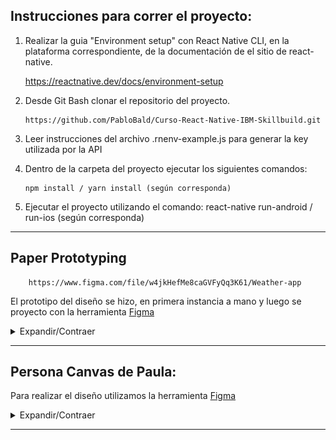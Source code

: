 ## Instrucciones para correr el proyecto:

1.  Realizar la guia "Environment setup" con React Native CLI, en la plataforma correspondiente, de la documentación de el sitio de react-native.

    https://reactnative.dev/docs/environment-setup

2.  Desde Git Bash clonar el repositorio del proyecto.

        https://github.com/PabloBald/Curso-React-Native-IBM-Skillbuild.git

3.  Leer instrucciones del archivo .rnenv-example.js para generar la key utilizada por la API

4.  Dentro de la carpeta del proyecto ejecutar los siguientes comandos:

        npm install / yarn install (según corresponda)

5.  Ejecutar el proyecto utilizando el comando:
    react-native run-android / run-ios (según corresponda)

----
## Paper Prototyping
        https://www.figma.com/file/w4jkHefMe8caGVFyQq3K61/Weather-app

El prototipo del diseño se hizo, en primera instancia a mano y luego se proyecto con la herramienta [Figma](https://www.figma.com/)

<details><summary>Expandir/Contraer</summary>

![about](src/assets/readme/screens/about.jpg) ![forecast](src/assets/readme/screens/forecast.jpg) ![home](src/assets/readme/screens/home.jpg)

![menu](src/assets/readme/screens/menu.jpg) ![menu](src/assets/readme/screens/menu.jpg) ![search](src/assets/readme/screens/search.jpg)

![team](src/assets/readme/screens/team.jpg) ![favorites](src/assets/readme/screens/favorites.jpg)


</details>

----

## Persona Canvas de Paula:

Para realizar el diseño utilizamos la herramienta [Figma](https://www.figma.com/)

<details><summary>Expandir/Contraer</summary>

![Persona Canvas de Paula](src/assets/readme/Paula.svg)

Puede descargar el pdf haciendo click [aquí](src/assets/readme/Paula.pdf)

</details>

---
